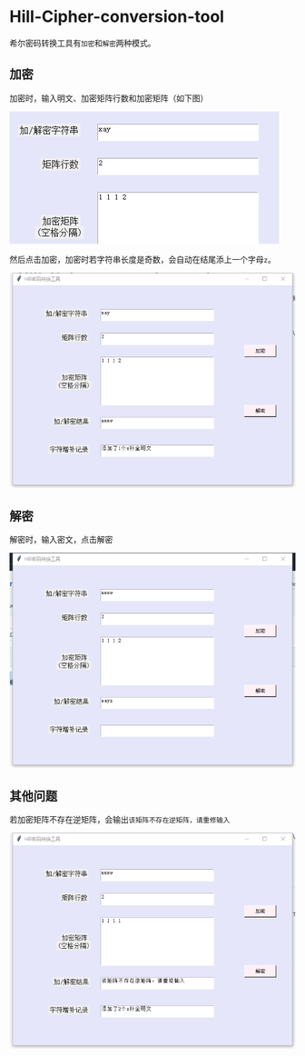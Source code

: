 # Hill-Cipher-conversion-tool

希尔密码转换工具有`加密`和`解密`两种模式。



## 加密

加密时，输入明文、加密矩阵行数和加密矩阵（如下图）

![img](https://github.com/Lum1n0us1/Hill-Cipher-conversion-tool/blob/master/explain-pictures/1.png)

然后点击加密，加密时若字符串长度是奇数，会自动在结尾添上一个字母`z`。

![img](https://github.com/Lum1n0us1/Hill-Cipher-conversion-tool/blob/master/explain-pictures/2.png)



## 解密

解密时，输入密文，点击解密

![img](https://github.com/Lum1n0us1/Hill-Cipher-conversion-tool/blob/master/explain-pictures/3.png)



## 其他问题

若加密矩阵不存在逆矩阵，会输出`该矩阵不存在逆矩阵，请重修输入`

![img](https://github.com/Lum1n0us1/Hill-Cipher-conversion-tool/blob/master/explain-pictures/4.png)
